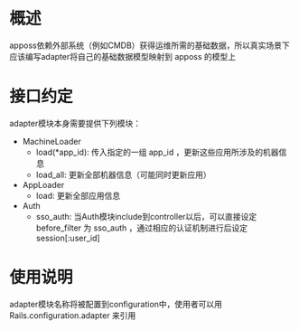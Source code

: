概述
====
apposs依赖外部系统（例如CMDB）获得运维所需的基础数据，所以真实场景下应该编写adapter将自己的基础数据模型映射到 apposs 的模型上

接口约定
========
adapter模块本身需要提供下列模块：

* MachineLoader
    * load(*app_id): 传入指定的一组 app_id ，更新这些应用所涉及的机器信息
    * load_all: 更新全部机器信息（可能同时更新应用）
* AppLoader
    * load: 更新全部应用信息
* Auth
    * sso_auth: 当Auth模块include到controller以后，可以直接设定 before_filter 为 sso_auth ，通过相应的认证机制进行后设定 session[:user_id] 

使用说明
========
adapter模块名称将被配置到configuration中，使用者可以用 Rails.configuration.adapter 来引用
